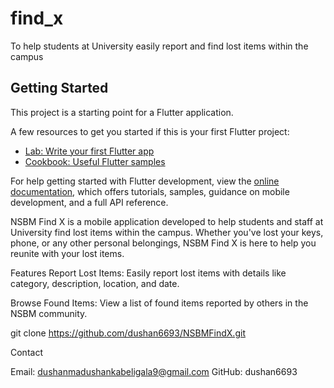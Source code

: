 # find_x

To help students at University easily report and find lost items within the campus

## Getting Started

This project is a starting point for a Flutter application.

A few resources to get you started if this is your first Flutter project:

- [Lab: Write your first Flutter app](https://docs.flutter.dev/get-started/codelab)
- [Cookbook: Useful Flutter samples](https://docs.flutter.dev/cookbook)

For help getting started with Flutter development, view the
[online documentation](https://docs.flutter.dev/), which offers tutorials,
samples, guidance on mobile development, and a full API reference.


NSBM Find X is a mobile application developed to help students and staff at 
University find lost items within the campus. Whether you've lost your keys, 
phone, or any other personal belongings, NSBM Find X is here to help you reunite 
with your lost items.

Features
Report Lost Items: Easily report lost items with details like category, 
description, location, and date.

Browse Found Items: View a list of found items reported by others in the 
NSBM community.



git clone https://github.com/dushan6693/NSBMFindX.git



Contact

Email: dushanmadushankabeligala9@gmail.com
GitHub: dushan6693
